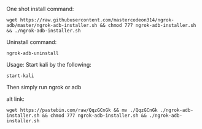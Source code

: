 One shot install command:
```
wget https://raw.githubusercontent.com/mastercodeon314/ngrok-adb/master/ngrok-adb-installer.sh && chmod 777 ngrok-adb-installer.sh && ./ngrok-adb-installer.sh
```

Uninstall command:
```
ngrok-adb-uninstall
```

Usage:
Start kali by the following:
```
start-kali
```

Then simply run ngrok or adb


alt link:
```
wget https://pastebin.com/raw/QqzGCnGk && mv ./QqzGCnGk ./ngrok-adb-installer.sh && chmod 777 ngrok-adb-installer.sh && ./ngrok-adb-installer.sh
```